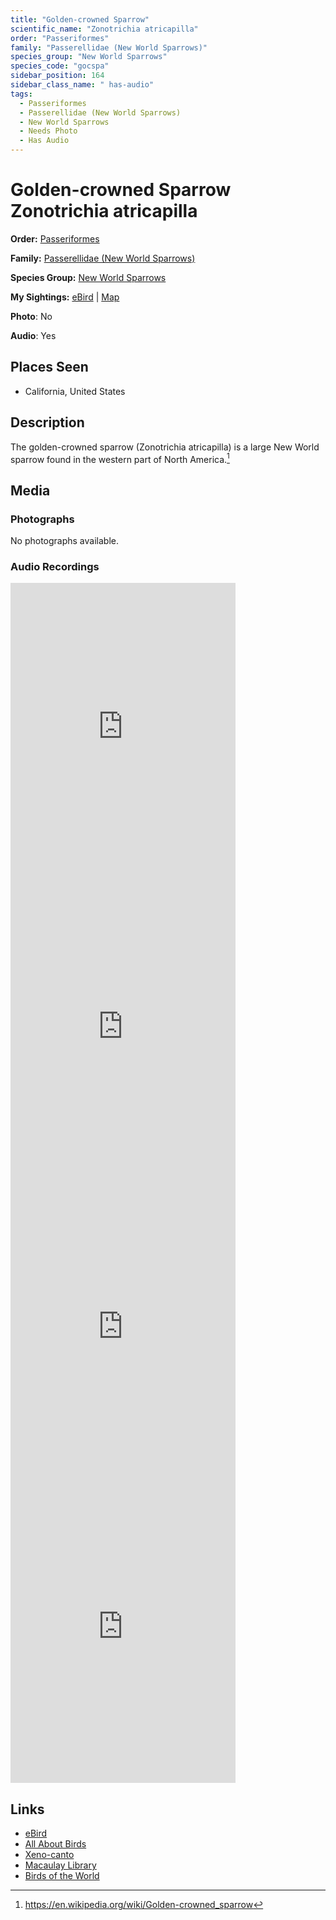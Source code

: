 ```yaml
---
title: "Golden-crowned Sparrow"
scientific_name: "Zonotrichia atricapilla"
order: "Passeriformes"
family: "Passerellidae (New World Sparrows)"
species_group: "New World Sparrows"
species_code: "gocspa"
sidebar_position: 164
sidebar_class_name: " has-audio"
tags: 
  - Passeriformes
  - Passerellidae (New World Sparrows)
  - New World Sparrows
  - Needs Photo
  - Has Audio
---
```


# Golden-crowned Sparrow <span className='sci_name'>Zonotrichia atricapilla</span>

**Order:** [Passeriformes](/tags/passeriformes)

**Family:** [Passerellidae (New World Sparrows)](/tags/passerellidae-new-world-sparrows)

**Species Group:** [New World Sparrows](/tags/new-world-sparrows)

**My Sightings:** [eBird](https://ebird.org/lifelist?r=world&time=life&spp=gocspa) | [Map](/map?species_code=gocspa)

**Photo**: No 

**Audio**: Yes

## Places Seen

* California, United States

## Description
The golden-crowned sparrow (Zonotrichia atricapilla) is a large New World sparrow found in the western part of North America.[^1]

[^1]: https://en.wikipedia.org/wiki/Golden-crowned_sparrow

## Media
### Photographs
No photographs available.

### Audio Recordings
<iframe src="https://macaulaylibrary.org/asset/626485053/embed" width="360" height="480" frameborder="0" allowfullscreen></iframe>
<iframe src="https://macaulaylibrary.org/asset/627219338/embed" width="360" height="480" frameborder="0" allowfullscreen></iframe>
<iframe src="https://macaulaylibrary.org/asset/627219362/embed" width="360" height="480" frameborder="0" allowfullscreen></iframe>
<iframe src="https://macaulaylibrary.org/asset/626583978/embed" width="360" height="480" frameborder="0" allowfullscreen></iframe>

## Links
* [eBird](https://ebird.org/species/gocspa) 
* [All About Birds](https://www.allaboutbirds.org/guide/gocspa) 
* [Xeno-canto](https://www.xeno-canto.org/species/zonotrichia-atricapilla) 
* [Macaulay Library](https://search.macaulaylibrary.org/catalog?taxonCode=gocspa&sort=rating_rank_desc)
* [Birds of the World](https://birdsoftheworld.org/bow/species/gocspa)
